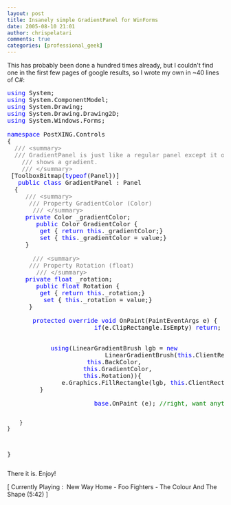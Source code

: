 ```yaml
---
layout: post
title: Insanely simple GradientPanel for WinForms
date: 2005-08-10 21:01
author: chrispelatari
comments: true
categories: [professional_geek]
---
```


<p>This has probably been done a hundred times already, but I couldn't find one 
in the first few pages of google results, so I wrote my own in ~40 lines of 
C#:</p><pre><span style="color:blue;">using</span> System;<br /><span style="color:blue;">using</span> System.ComponentModel;<br /><span style="color:blue;">using</span> System.Drawing;<br /><span style="color:blue;">using</span> System.Drawing.Drawing2D;<br /><span style="color:blue;">using</span> System.Windows.Forms;<br /><br /><span style="color:blue;">namespace</span> PostXING.Controls<br />{<br />	<span style="color:gray;">/// &lt;summary&gt;<br /></span>	<span style="color:gray;">/// GradientPanel is just like a regular panel except it optionally  <br /></span>	<span style="color:gray;">/// shows a gradient.<br /></span>	<span style="color:gray;">/// &lt;/summary&gt;<br /></span>	[ToolboxBitmap(<span style="color:blue;">typeof</span>(Panel))]<br />	<span style="color:blue;">public</span> <span style="color:blue;">class</span> GradientPanel : Panel<br />	{<br />		<span style="color:gray;">/// &lt;summary&gt;<br /></span>		<span style="color:gray;">/// Property GradientColor (Color)<br /></span>		<span style="color:gray;">/// &lt;/summary&gt;<br /></span>		<span style="color:blue;">private</span> Color _gradientColor;<br />		<span style="color:blue;">public</span> Color GradientColor {<br />			<span style="color:blue;">get</span> { <span style="color:blue;">return</span> <span style="color:blue;">this</span>._gradientColor;}<br />			<span style="color:blue;">set</span> { <span style="color:blue;">this</span>._gradientColor = value;}<br />		}<br /><br />		<span style="color:gray;">/// &lt;summary&gt;<br /></span>		<span style="color:gray;">/// Property Rotation (float)<br /></span>		<span style="color:gray;">/// &lt;/summary&gt;<br /></span>		<span style="color:blue;">private</span> <span style="color:blue;">float</span> _rotation;<br />		<span style="color:blue;">public</span> <span style="color:blue;">float</span> Rotation {<br />			<span style="color:blue;">get</span> { <span style="color:blue;">return</span> <span style="color:blue;">this</span>._rotation;}<br />			<span style="color:blue;">set</span> { <span style="color:blue;">this</span>._rotation = value;}<br />		}<br /><br />		<span style="color:blue;">protected</span> <span style="color:blue;">override</span> <span style="color:blue;">void</span> OnPaint(PaintEventArgs e) {<br />                        <font color="blue">if<font color="black">(e.ClipRectangle.IsEmpty)</font> return</font><font color="black">; <font color="green">//why draw if non-visible?</font><br /> </font><br /><br />			<span style="color:blue;">using</span>(LinearGradientBrush lgb = <span style="color:blue;">new</span> <br />                           LinearGradientBrush(<span style="color:blue;">this</span>.ClientRectangle, <br />		              <span style="color:blue;">this</span>.BackColor, <br />		              <span style="color:blue;">this</span>.GradientColor, <br />		              <span style="color:blue;">this</span>.Rotation)){<br />				e.Graphics.FillRectangle(lgb, <span style="color:blue;">this</span>.ClientRectangle);<br />			}<br /><br /><font color="#0000ff">                        base</font>.OnPaint (e); <font color="green">//right, want anything handled to be drawn too.</font>

		}
	}
}</pre>
<p>There it is. Enjoy!</p>
<p class="media">[ Currently Playing :  New Way Home - Foo Fighters - The 
Colour And The Shape (5:42) ]</p>
